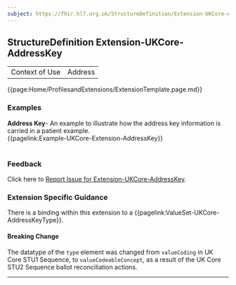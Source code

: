 ```yaml
---
subject: https://fhir.hl7.org.uk/StructureDefinition/Extension-UKCore-AddressKey
---
```

## StructureDefinition Extension-UKCore-AddressKey

<table id="addToTranspose">
<tr><td>Context of Use</td>
<td>Address</td>
</tr>
</table>

{{page:Home/ProfilesandExtensions/ExtensionTemplate.page.md}}

<div id="Examples" class="tabcontent">
  <h3>Examples</h3>
  <b>Address Key</b>- An example to illustrate how the address key information is carried in a patient example. </br>
{{pagelink:Example-UKCore-Extension-AddressKey}}
<br><br>
</div>
<div id="Feedback" class="tabcontent">
  <h3>Feedback</h3>
Click here to <a href="https://simplifier.net/HL7FHIRUKCoreR4/Extension-UKCore-AddressKey/~issues?level=File">Report Issue for Extension-UKCore-AddressKey</a>.
</div>

<h3 id="guidance-addresskey">Extension Specific Guidance</h3>
There is a binding within this extension to a {{pagelink:ValueSet-UKCore-AddressKeyType}}.

<div markdown="span" class="alert alert-warning" role="alert"><h4><i class="fa fa-warning"></i> Breaking Change</h4>
The datatype of the <code>type</code> element was changed from <code>valueCoding</code> in UK Core STU1 Sequence, to <code>valueCodeableConcept</code>, as a result of the UK Core STU2 Sequence ballot reconciliation actions.
</div> 

---
